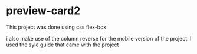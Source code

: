 # preview-card2
This project was done using css flex-box

i also make use of the column reverse for the mobile version of the project.
I used the syle guide that came with the project
